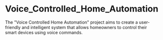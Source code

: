 # Voice_Controlled_Home_Automation
The "Voice Controlled Home Automation" project aims to create a user-friendly and intelligent system that allows homeowners to control their smart devices using voice commands. 
